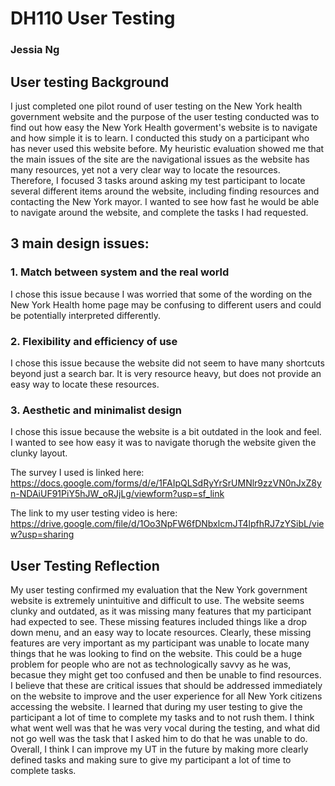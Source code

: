 # DH110 User Testing 

### Jessia Ng 

## User testing Background 

I just completed one pilot round of user testing on the New York health government website and the purpose of the user testing conducted was to find out how easy the New York Health goverment's website is to navigate and how simple it is to learn. I conducted this study on a participant who has never used this website before. My heuristic evaluation showed me that the main issues of the site are the navigational issues as the website has many resources, yet not a very clear way to locate the resources. Therefore, I focused 3 tasks around asking my test participant to locate several different items around the website, including finding resources and contacting the New York mayor. I wanted to see how fast he would be able to navigate around the website, and complete the tasks I had requested. 

## 3 main  design issues: 

### 1. Match between system and the real world 

I chose this issue because I was worried that some of the wording on the New York Health home page may be confusing to different users and could be potentially interpreted differently. 

### 2. Flexibility and efficiency of use

I chose this issue because the website did not seem to have many shortcuts beyond just a search bar. It is very resource heavy, but does not provide an easy way to locate these resources. 

### 3. Aesthetic and minimalist design

I chose this issue because the website is a bit outdated in the look and feel. I wanted to see how easy it was to navigate thorugh the website given the clunky layout.


The survey I used is linked here: https://docs.google.com/forms/d/e/1FAIpQLSdRyYrSrUMNlr9zzVN0nJxZ8yn-NDAiUF91PiY5hJW_oRJjLg/viewform?usp=sf_link

The link to my user testing video is here: https://drive.google.com/file/d/1Oo3NpFW6fDNbxlcmJT4lpfhRJ7zYSibL/view?usp=sharing

## User Testing Reflection 

My user testing confirmed my evaluation that the New York government website is extremely unintuitive and difficult to use. The website seems clunky and outdated, as it was missing many features that my participant had expected to see. These missing features included things like a drop down menu, and an easy way to locate resources. Clearly, these missing features are very important as my participant was unable to locate many things that he was looking to find on the website. This could be a huge problem for people who are not as technologically savvy as he was, becasue they might get too confused and then be unable to find resources. I believe that these are critical issues that should be addressed immediately on the website to improve and the user experience for all New York citizens accessing the website. I learned that during my user testing to give the participant a lot of time to complete my tasks and to not rush them. I think what went well was that he was very vocal during the testing, and what did not go well was the task that I asked him to do that he was unable to do. Overall, I think I can improve my UT in the future by making more clearly defined tasks and making sure to give my participant a lot of time to complete tasks.

